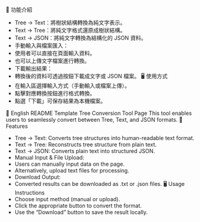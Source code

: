 🔧 功能介紹
- Tree → Text：將樹狀結構轉換為純文字表示。
- Text → Tree：將純文字格式還原成樹狀結構。
- Text → JSON：將純文字轉換為結構化的 JSON 資料。
- 手動輸入與檔案匯入：
- 使用者可以直接在頁面輸入資料。
- 也可以上傳文字檔案進行轉換。
- 下載輸出結果：
- 轉換後的資料可透過按鈕下載成文字或 JSON 檔案。
🖥 使用方式
- 在輸入區選擇輸入方式（手動輸入或檔案上傳）。
- 點擊對應轉換按鈕進行格式轉換。
- 點選「下載」可保存結果為本機檔案。

📗 English README Template
Tree Conversion Tool Page
This tool enables users to seamlessly convert between Tree, Text, and JSON formats.
🔧 Features
- Tree → Text: Converts tree structures into human-readable text format.
- Text → Tree: Reconstructs tree structure from plain text.
- Text → JSON: Converts plain text into structured JSON.
- Manual Input & File Upload:
- Users can manually input data on the page.
- Alternatively, upload text files for processing.
- Download Output:
- Converted results can be downloaded as .txt or .json files.
🖥 Usage Instructions
- Choose input method (manual or upload).
- Click the appropriate button to convert the format.
- Use the “Download” button to save the result locally.
